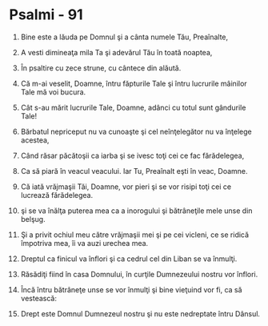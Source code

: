 # Psalmi - 91

1. Bine este a lăuda pe Domnul şi a cânta numele Tău, Preaînalte, 

2. A vesti dimineaţa mila Ta şi adevărul Tău în toată noaptea, 

3. În psaltire cu zece strune, cu cântece din alăută. 

4. Că m-ai veselit, Doamne, întru făpturile Tale şi întru lucrurile mâinilor Tale mă voi bucura. 

5. Cât s-au mărit lucrurile Tale, Doamne, adânci cu totul sunt gândurile Tale! 

6. Bărbatul nepriceput nu va cunoaşte şi cel neînţelegător nu va înţelege acestea, 

7. Când răsar păcătoşii ca iarba şi se ivesc toţi cei ce fac fărădelegea, 

8. Ca să piară în veacul veacului. Iar Tu, Preaînalt eşti în veac, Doamne. 

9. Că iată vrăjmaşii Tăi, Doamne, vor pieri şi se vor risipi toţi cei ce lucrează fărădelegea. 

10. şi se va înălţa puterea mea ca a inorogului şi bătrâneţile mele unse din belşug. 

11. Şi a privit ochiul meu către vrăjmaşii mei şi pe cei vicleni, ce se ridică împotriva mea, îi va auzi urechea mea. 

12. Dreptul ca finicul va înflori şi ca cedrul cel din Liban se va înmulţi. 

13. Răsădiţi fiind în casa Domnului, în curţile Dumnezeului nostru vor înflori. 

14. Încă întru bătrâneţe unse se vor înmulţi şi bine vieţuind vor fi, ca să vestească: 

15. Drept este Domnul Dumnezeul nostru şi nu este nedreptate întru Dânsul. 

